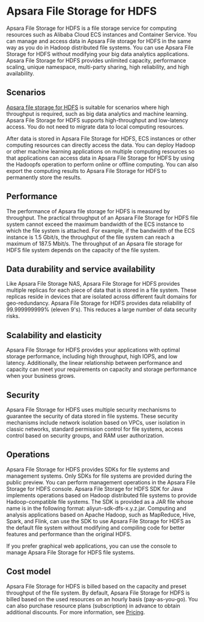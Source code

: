 # Apsara File Storage for HDFS

Apsara File Storage for HDFS is a file storage service for computing resources such as Alibaba Cloud ECS instances and Container Service. You can manage and access data in Apsara File storage for HDFS in the same way as you do in Hadoop distributed file systems. You can use Apsara File Storage for HDFS without modifying your big data analytics applications. Apsara File Storage for HDFS provides unlimited capacity, performance scaling, unique namespace, multi-party sharing, high reliability, and high availability.

## Scenarios

[Apsara file storage for HDFS](https://common-buy.aliyun.com/?spm=5176.cnalidfs.0.0.26ff6948V1RRyZ&commodityCode=dfsstd#/open) is suitable for scenarios where high throughput is required, such as big data analytics and machine learning. Apsara File Storage for HDFS supports high-throughput and low-latency access. You do not need to migrate data to local computing resources.

After data is stored in Apsara File Storage for HDFS, ECS instances or other computing resources can directly access the data. You can deploy Hadoop or other machine learning applications on multiple computing resources so that applications can access data in Apsara File Storage for HDFS by using the Hadoopfs operation to perform online or offline computing. You can also export the computing results to Apsara File Storage for HDFS to permanently store the results.

## Performance

The performance of Apsara file storage for HDFS is measured by throughput. The practical throughput of an Apsara File Storage for HDFS file system cannot exceed the maximum bandwidth of the ECS instance to which the file system is attached. For example, if the bandwidth of the ECS instance is 1.5 Gbit/s, the throughput of the file system can reach a maximum of 187.5 Mbit/s. The throughput of an Apsara file storage for HDFS file system depends on the capacity of the file system.

## Data durability and service availability

Like Apsara File Storage NAS, Apsara File Storage for HDFS provides multiple replicas for each piece of data that is stored in a file system. These replicas reside in devices that are isolated across different fault domains for geo-redundancy. Apsara File Storage for HDFS provides data reliability of 99.999999999% \(eleven 9's\). This reduces a large number of data security risks.

## Scalability and elasticity

Apsara File Storage for HDFS provides your applications with optimal storage performance, including high throughput, high IOPS, and low latency. Additionally, the linear relationship between performance and capacity can meet your requirements on capacity and storage performance when your business grows.

## Security

Apsara File Storage for HDFS uses multiple security mechanisms to guarantee the security of data stored in file systems. These security mechanisms include network isolation based on VPCs, user isolation in classic networks, standard permission control for file systems, access control based on security groups, and RAM user authorization.

## Operations

Apsara File Storage for HDFS provides SDKs for file systems and management systems. Only SDKs for file systems are provided during the public preview. You can perform management operations in the Apsara File Storage for HDFS console. Apsara File Storage for HDFS SDK for Java implements operations based on Hadoop distributed file systems to provide Hadoop-compatible file systems. The SDK is provided as a JAR file whose name is in the following format: aliyun-sdk-dfs-x.y.z.jar. Computing and analysis applications based on Apache Hadoop, such as MapReduce, Hive, Spark, and Flink, can use the SDK to use Apsara File Storage for HDFS as the default file system without modifying and compiling code for better features and performance than the original HDFS.

If you prefer graphical web applications, you can use the console to manage Apsara File Storage for HDFS file systems.

## Cost model

Apsara File Storage for HDFS is billed based on the capacity and preset throughput of the file system. By default, Apsara File Storage for HDFS is billed based on the used resources on an hourly basis \(pay-as-you-go\). You can also purchase resource plans \(subscription\) in advance to obtain additional discounts. For more information, see [Pricing](https://www.aliyun.com/price/product?spm=5176.8030368.1058477.32.133d3aa4UEi2fc#/alidfs/detail).

